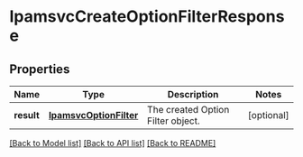 # IpamsvcCreateOptionFilterResponse

## Properties
Name | Type | Description | Notes
------------ | ------------- | ------------- | -------------
**result** | [**IpamsvcOptionFilter**](IpamsvcOptionFilter.md) | The created Option Filter object. | [optional] 

[[Back to Model list]](../README.md#documentation-for-models) [[Back to API list]](../README.md#documentation-for-api-endpoints) [[Back to README]](../README.md)


